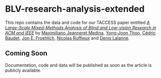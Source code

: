 # BLV-research-analysis-extended

This repo contains the data and code for our TACCESS paper entitled *[A Large-Scale Mixed-Methods Analysis of Blind and Low-vision Research in ACM and IEEE]()* by [Maximiliano Jeanneret Medina](https://human-ist.unifr.ch/en/institute/team/maximiliano-jeanneret-medina.html), [Yong-Joon Thoo](https://yjthoo.human-ist.ch/), [Cédric Baudet](https://www.cedricbaudet.ch/), [Jon E. Froehlich](https://jonfroehlich.github.io/), [Nicolas Ruffieux](https://www.unifr.ch/directory/en/people/1722/4732d) and [Denis Lalanne](https://human-ist.unifr.ch/en/institute/team/denis-lalanne.html). 

## Coming Soon

Documentation, code and data will be published as soon as the article is publicly available.